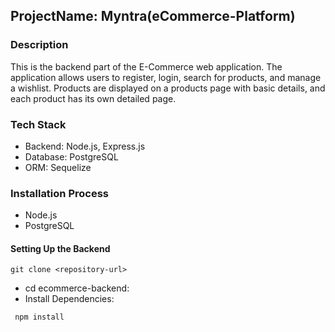 ## ProjectName: Myntra(eCommerce-Platform)

### Description
This is the backend part of the E-Commerce web application. The application allows users to register, login, search for products, and manage a wishlist. Products are displayed on a products page with basic details, and each product has its own detailed page.

### Tech Stack
- Backend: Node.js, Express.js
- Database: PostgreSQL
- ORM: Sequelize

### Installation Process
- Node.js
- PostgreSQL

#### Setting Up the Backend
```shell
git clone <repository-url>
```
- cd ecommerce-backend:
-  Install Dependencies: 
```shell 
 npm install
```
